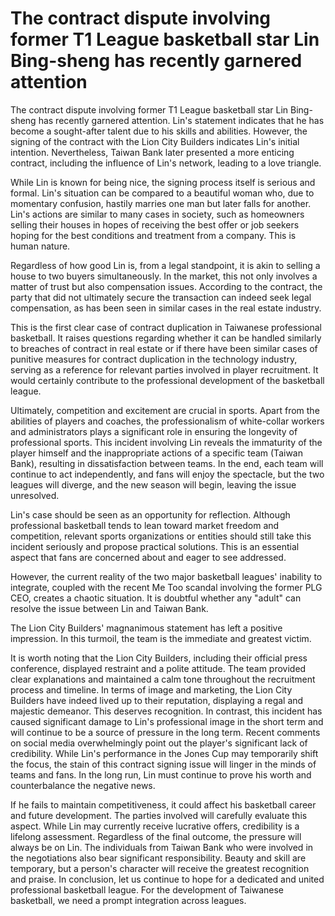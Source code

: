 # The contract dispute involving former T1 League basketball star Lin Bing-sheng has recently garnered attention 
 The contract dispute involving former T1 League basketball star Lin Bing-sheng has recently garnered attention. Lin's statement indicates that he has become a sought-after talent due to his skills and abilities. However, the signing of the contract with the Lion City Builders indicates Lin's initial intention. Nevertheless, Taiwan Bank later presented a more enticing contract, including the influence of Lin's network, leading to a love triangle.

While Lin is known for being nice, the signing process itself is serious and formal. Lin's situation can be compared to a beautiful woman who, due to momentary confusion, hastily marries one man but later falls for another. Lin's actions are similar to many cases in society, such as homeowners selling their houses in hopes of receiving the best offer or job seekers hoping for the best conditions and treatment from a company. This is human nature.

Regardless of how good Lin is, from a legal standpoint, it is akin to selling a house to two buyers simultaneously. In the market, this not only involves a matter of trust but also compensation issues. According to the contract, the party that did not ultimately secure the transaction can indeed seek legal compensation, as has been seen in similar cases in the real estate industry.

This is the first clear case of contract duplication in Taiwanese professional basketball. It raises questions regarding whether it can be handled similarly to breaches of contract in real estate or if there have been similar cases of punitive measures for contract duplication in the technology industry, serving as a reference for relevant parties involved in player recruitment. It would certainly contribute to the professional development of the basketball league.

Ultimately, competition and excitement are crucial in sports. Apart from the abilities of players and coaches, the professionalism of white-collar workers and administrators plays a significant role in ensuring the longevity of professional sports. This incident involving Lin reveals the immaturity of the player himself and the inappropriate actions of a specific team (Taiwan Bank), resulting in dissatisfaction between teams. In the end, each team will continue to act independently, and fans will enjoy the spectacle, but the two leagues will diverge, and the new season will begin, leaving the issue unresolved.

Lin's case should be seen as an opportunity for reflection. Although professional basketball tends to lean toward market freedom and competition, relevant sports organizations or entities should still take this incident seriously and propose practical solutions. This is an essential aspect that fans are concerned about and eager to see addressed.

However, the current reality of the two major basketball leagues' inability to integrate, coupled with the recent Me Too scandal involving the former PLG CEO, creates a chaotic situation. It is doubtful whether any "adult" can resolve the issue between Lin and Taiwan Bank.

The Lion City Builders' magnanimous statement has left a positive impression. In this turmoil, the team is the immediate and greatest victim.

It is worth noting that the Lion City Builders, including their official press conference, displayed restraint and a polite attitude. The team provided clear explanations and maintained a calm tone throughout the recruitment process and timeline. In terms of image and marketing, the Lion City Builders have indeed lived up to their reputation, displaying a regal and majestic demeanor. This deserves recognition. In contrast, this incident has caused significant damage to Lin's professional image in the short term and will continue to be a source of pressure in the long term. Recent comments on social media overwhelmingly point out the player's significant lack of credibility. While Lin's performance in the Jones Cup may temporarily shift the focus, the stain of this contract signing issue will linger in the minds of teams and fans. In the long run, Lin must continue to prove his worth and counterbalance the negative news.

If he fails to maintain competitiveness, it could affect his basketball career and future development. The parties involved will carefully evaluate this aspect. While Lin may currently receive lucrative offers, credibility is a lifelong assessment. Regardless of the final outcome, the pressure will always be on Lin. The individuals from Taiwan Bank who were involved in the negotiations also bear significant responsibility. Beauty and skill are temporary, but a person's character will receive the greatest recognition and praise. In conclusion, let us continue to hope for a dedicated and united professional basketball league. For the development of Taiwanese basketball, we need a prompt integration across leagues.